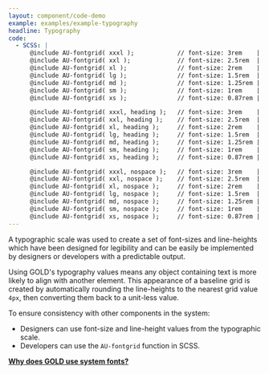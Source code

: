 ```yaml
---
layout: component/code-demo
example: examples/example-typography
headline: Typography
code:
  - SCSS: |
      @include AU-fontgrid( xxxl );            // font-size: 3rem    | 48px;  line-height: 1.5  | 72px;
      @include AU-fontgrid( xxl );             // font-size: 2.5rem  | 40px;  line-height: 1.5  | 60px;
      @include AU-fontgrid( xl );              // font-size: 2rem    | 32px;  line-height: 1.5  | 48px;
      @include AU-fontgrid( lg );              // font-size: 1.5rem  | 24px;  line-height: 1.5  | 36px;
      @include AU-fontgrid( md );              // font-size: 1.25rem | 20px;  line-height: 1.6  | 32px;
      @include AU-fontgrid( sm );              // font-size: 1rem    | 16px;  line-height: 1.5  | 24px;
      @include AU-fontgrid( xs );              // font-size: 0.87rem | 14px;  line-height: 1.4  | 20px;

      @include AU-fontgrid( xxxl, heading );   // font-size: 3rem    | 48px;  line-height: 1.25 | 60px;
      @include AU-fontgrid( xxl, heading );    // font-size: 2.5rem  | 40px;  line-height: 1.3  | 52px;
      @include AU-fontgrid( xl, heading );     // font-size: 2rem    | 32px;  line-height: 1.25 | 40px;
      @include AU-fontgrid( lg, heading );     // font-size: 1.5rem  | 24px;  line-height: 1.33 | 32px;
      @include AU-fontgrid( md, heading );     // font-size: 1.25rem | 20px;  line-height: 1.2  | 24px;
      @include AU-fontgrid( sm, heading );     // font-size: 1rem    | 16px;  line-height: 1.25 | 20px;
      @include AU-fontgrid( xs, heading );     // font-size: 0.87rem | 14px;  line-height: 1.14 | 16px;

      @include AU-fontgrid( xxxl, nospace );   // font-size: 3rem    | 48px;  line-height: 1    | 48px;
      @include AU-fontgrid( xxl, nospace );    // font-size: 2.5rem  | 40px;  line-height: 1    | 40px;
      @include AU-fontgrid( xl, nospace );     // font-size: 2rem    | 32px;  line-height: 1    | 32px;
      @include AU-fontgrid( lg, nospace );     // font-size: 1.5rem  | 24px;  line-height: 1    | 24px;
      @include AU-fontgrid( md, nospace );     // font-size: 1.25rem | 20px;  line-height: 1    | 20px;
      @include AU-fontgrid( sm, nospace );     // font-size: 1rem    | 16px;  line-height: 1    | 16px;
      @include AU-fontgrid( xs, nospace );     // font-size: 0.87rem | 14px;  line-height: 1.14 | 16px;
---
```


A typographic scale was used to create a set of font-sizes and line-heights which have been designed for legibility and can be easily be implemented by designers or developers with a predictable output.

Using GOLD's typography values means any object containing text is more likely to align with another element. This appearance of a baseline grid is created by automatically rounding the line-heights to the nearest grid value `4px`, then converting them back to a unit-less value.

To ensure consistency with other components in the system:
- Designers can use font-size and line-height values from the typographic scale.
- Developers can use the `AU-fontgrid` function in SCSS.

**[Why does GOLD use system fonts?](/components/core/rationale/)**
